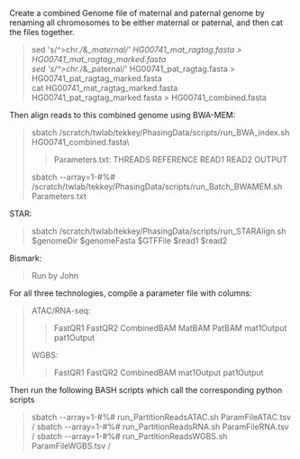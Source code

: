 Create a combined Genome file of maternal and paternal genome by renaming all chromosomes to be either maternal or paternal, and then cat the files together.

> sed 's/^>chr.*/&_maternal/' HG00741_mat_ragtag.fasta > HG00741_mat_ragtag_marked.fasta\
> sed 's/^>chr.*/&_paternal/' HG00741_pat_ragtag.fasta > HG00741_pat_ragtag_marked.fasta\
> cat HG00741_mat_ragtag_marked.fasta  HG00741_pat_ragtag_marked.fasta >  HG00741_combined.fasta


Then align reads to this combined genome using BWA-MEM:

> sbatch /scratch/twlab/tekkey/PhasingData/scripts/run_BWA_index.sh HG00741_combined.fasta\
> >Parameters.txt: THREADS REFERENCE READ1 READ2 OUTPUT
> 
> sbatch --array=1-#%# /scratch/twlab/tekkey/PhasingData/scripts/run_Batch_BWAMEM.sh Parameters.txt

STAR:

> sbatch /scratch/twlab/tekkey/PhasingData/scripts/run_STARAlign.sh $genomeDir $genomeFasta $GTFFile $read1 $read2

Bismark:

> Run by John


For all three technologies, compile a parameter file with columns:

> ATAC/RNA-seq:
> > FastQR1 FastQR2 CombinedBAM MatBAM PatBAM mat1Output pat1Output
> 
> WGBS:
> > FastQR1 FastQR2 CombinedBAM  mat1Output pat1Output

Then run the following BASH scripts which call the corresponding python scripts

> sbatch --array=1-#%# run_PartitionReadsATAC.sh ParamFileATAC.tsv /
> sbatch --array=1-#%# run_PartitionReadsRNA.sh ParamFileRNA.tsv /
> sbatch --array=1-#%# run_PartitionReadsWGBS.sh ParamFileWGBS.tsv /



